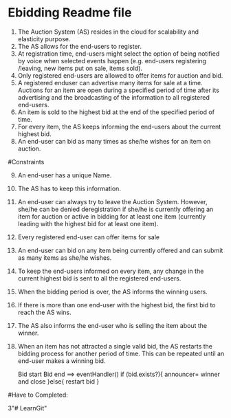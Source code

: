 # Ebidding Readme file
1) The Auction System (AS) resides in the cloud for scalability and elasticity purpose.
2) The AS allows for the end-users to register.
3) At registration time, end-users might select the option of being notified by voice when selected events happen
      (e.g. end-users registering /leaving, new items put on sale, items sold).
4) Only registered end-users are allowed to offer items for auction and bid.
5) A registered enduser can advertise many items for sale at a time. Auctions for an item are open during a
     specified period of time after its advertising and the broadcasting of the information to all registered end-users.
6) An item is sold to the highest bid at the end of the specified period of time.
7) For every item, the AS keeps informing the end-users about the current highest bid.
8) An end-user can bid as many times as she/he wishes for an item on auction.

#Constraints

9) An end-user has a unique Name.
10) The AS has to keep this information.
11) An end-user can always try to leave the Auction System. However, she/he can be denied deregistration if
she/he is currently offering an item for auction or active in bidding for at least one item
(currently leading with the highest bid for at least one item).
12) Every registered end-user can offer items for sale
13) An end-user can bid on any item being currently offered and can submit as many items as
she/he wishes.
14) To keep the end-users informed on every item, any change in the current highest bid is sent to all the registered end-users.
15) When the bidding period  is over, the AS informs the winning users.
16) If there is more than one end-user with the highest bid, the first bid to reach the AS wins.
17) The AS also informs the end-user who is selling the item about the winner.
18) When an item has not attracted a single valid bid, the AS restarts the bidding process for another period of time.
     This can be repeated until an end-user makes a winning bid.

     Bid start
     Bid end ==> eventHandler()
       if (bid.exists?){
         announcer= winner and close
       }else{
         restart bid
       }

#Have to Completed:

3"# LearnGit"
